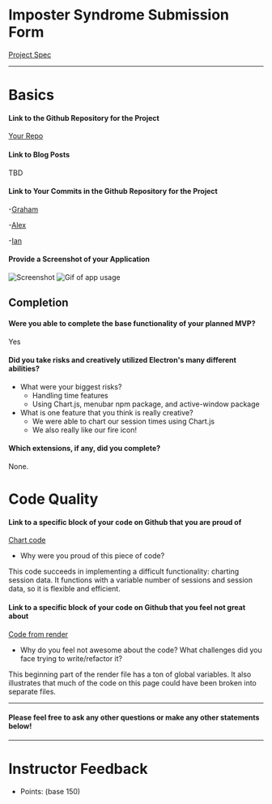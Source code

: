 # Imposter Syndrome Submission Form

[Project Spec](http://frontend.turing.io/projects/imposter-syndrome.html)

------

# Basics

#### Link to the Github Repository for the Project
[Your Repo](https://github.com/gness1804/fired-up)

#### Link to Blog Posts
TBD

#### Link to Your Commits in the Github Repository for the Project

-[Graham](https://github.com/gness1804/fired-up/commits/master?author=gness1804)

-[Alex](https://github.com/gness1804/fired-up/commits/master?author=pilewski)

-[Ian](https://github.com/gness1804/fired-up/commits/master?author=ianlancaster)

#### Provide a Screenshot of your Application
![Screenshot](https://github.com/gness1804/fired-up/blob/master/images/fired-up-screenshot.png)
![Gif of app usage](http://g.recordit.co/3jKZHw8gEv.gif)

## Completion

#### Were you able to complete the base functionality of your planned MVP?
Yes

#### Did you take risks and creatively utilized Electron's many different abilities?
* What were your biggest risks?
  * Handling time features
  * Using Chart.js, menubar npm package, and active-window package  
* What is one feature that you think is really creative?
  * We were able to chart our session times using Chart.js
  * We also really like our fire icon!

#### Which extensions, if any, did you complete?

None.

# Code Quality

#### Link to a specific block of your code on Github that you are proud of
[Chart code](https://github.com/gness1804/fired-up/blob/master/lib/render.js#L239-L259)
* Why were you proud of this piece of code?

This code succeeds in implementing a difficult functionality: charting session data. It functions with a variable number of sessions and session data, so it is flexible and efficient.

#### Link to a specific block of your code on Github that you feel not great about
[Code from render](https://github.com/gness1804/fired-up/blob/master/lib/render.js#L1-L25)
* Why do you feel not awesome about the code? What challenges did you face trying to write/refactor it?

This beginning part of the render file has a ton of global variables. It also illustrates that much of the code on this page could have been broken into separate files.

-----

#### Please feel free to ask any other questions or make any other statements below!

-----

# Instructor Feedback

- Points: (base 150)
